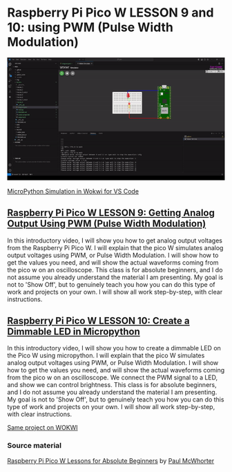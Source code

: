 # Raspberry Pi Pico W LESSON 9 and 10: using PWM (Pulse Width Modulation)

![PiPico W Picture](https://github.com/ikostan/pico/blob/master/img/pwm.gif)

[MicroPython Simulation in Wokwi for VS Code](https://github.com/ikostan/pico/tree/master/wokwi)

## [Raspberry Pi Pico W LESSON 9: Getting Analog Output Using PWM (Pulse Width Modulation)](https://www.youtube.com/watch?v=GXA1Y6lA14A&list=PLGs0VKk2DiYz8js1SJog21cDhkBqyAhC5&index=12)

In this introductory video, I will show you how to get analog output
voltages from the Raspberry Pi Pico W. I will explain that the pico W
simulates analog output voltages using PWM, or Pulse Width Modulation.
I will show how to get the values you need, and will show the actual
waveforms coming from the pico w on an oscilloscope. This class is  for
absolute beginners, and I do not assume you already understand the material
I am presenting. My goal is not to 'Show Off', but to genuinely teach you 
how you can do this type of work and projects on your own. I will show
all work step-by-step, with clear instructions.

## [Raspberry Pi Pico W LESSON 10: Create a Dimmable LED in Micropython](https://www.youtube.com/watch?v=DJhoUklKidc&list=PLGs0VKk2DiYz8js1SJog21cDhkBqyAhC5&index=10)

In this introductory video, I will show you how to create a dimmable LED on
the Pico W using micropython. I will explain that the pico W simulates analog
output voltages using PWM, or Pulse Width Modulation. I will show how to get
the values you need, and will show the actual waveforms coming from the pico w
on an oscilloscope. We connect the PWM signal to a LED, and show we can control
brightness. This class is  for absolute beginners, and I do not assume you already
understand the material I am presenting. My goal is not to 'Show Off', but to
genuinely teach you how you can do this type of work and projects on your own.
I will show all work step-by-step, with clear instructions.

[Same project on WOKWI](https://wokwi.com/projects/400450055427737601)

### Source material

[Raspberry Pi Pico W Lessons for Absolute Beginners](https://www.youtube.com/playlist?list=PLGs0VKk2DiYz8js1SJog21cDhkBqyAhC5)
by [Paul McWhorter](https://www.youtube.com/c/mcwhorpj/playlists)
